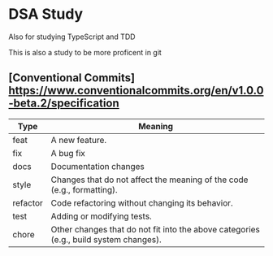 # DSA Study

Also for studying TypeScript and TDD

This is also a study to be more proficent in git

## [Conventional Commits] https://www.conventionalcommits.org/en/v1.0.0-beta.2/specification
| Type | Meaning |
|------|-------|
|feat | A new feature. |
|fix| A bug fix|
|docs|Documentation changes|
|style|Changes that do not affect the meaning of the code (e.g., formatting).|
|refactor|Code refactoring without changing its behavior.|
|test|Adding or modifying tests.
|chore|Other changes that do not fit into the above categories (e.g., build system changes).|